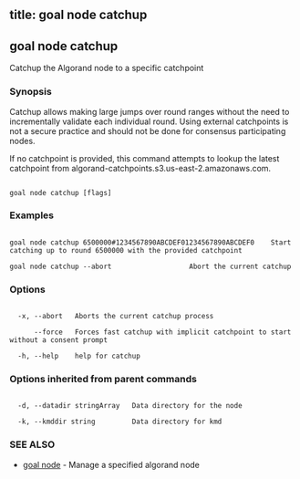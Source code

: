 title: goal node catchup
---
## goal node catchup



Catchup the Algorand node to a specific catchpoint



### Synopsis



Catchup allows making large jumps over round ranges without the need to incrementally validate each individual round. Using external catchpoints is not a secure practice and should not be done for consensus participating nodes.

If no catchpoint is provided, this command attempts to lookup the latest catchpoint from algorand-catchpoints.s3.us-east-2.amazonaws.com.



```

goal node catchup [flags]

```



### Examples



```

goal node catchup 6500000#1234567890ABCDEF01234567890ABCDEF0	Start catching up to round 6500000 with the provided catchpoint

goal node catchup --abort					Abort the current catchup

```



### Options



```

  -x, --abort   Aborts the current catchup process

      --force   Forces fast catchup with implicit catchpoint to start without a consent prompt

  -h, --help    help for catchup

```



### Options inherited from parent commands



```

  -d, --datadir stringArray   Data directory for the node

  -k, --kmddir string         Data directory for kmd

```



### SEE ALSO



* [goal node](../../node/node/)	 - Manage a specified algorand node



